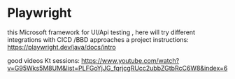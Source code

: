 # Playwright
this Microsoft framework for UI/Api testing , here will try different integrations with CICD /BBD approaches
a project instructions: https://playwright.dev/java/docs/intro

good videos Kt sessions: https://www.youtube.com/watch?v=G95Wks5M8UM&list=PLFGoYjJG_fqrjcgRUcc2ubbZGtbRcC6W8&index=6